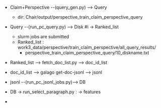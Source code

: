 

* Claim+Perspective  --(query_gen.py) --> Query
  * dir: Chair/output/perspective_train_claim_perspective_query
* Query --(run_pc_query.py) --> Disk #i -> Ranked_list
  * slurm jobs are submitted
  * Ranked_list : work3_data/perspective/train_claim_perspective/all_query_results/
    * perspective_train_claim_perspective_query/10_diskname.txt
    
* Ranked_list --> fetch_doc_list.py --> doc_id_list
* doc_id_list --> galago get-doc-jsonl --> jsonl
* jsonl --(run_pc_jsonl_jobs.py)--> DB


* DB -> run_select_paragraph.py : -> features

*  